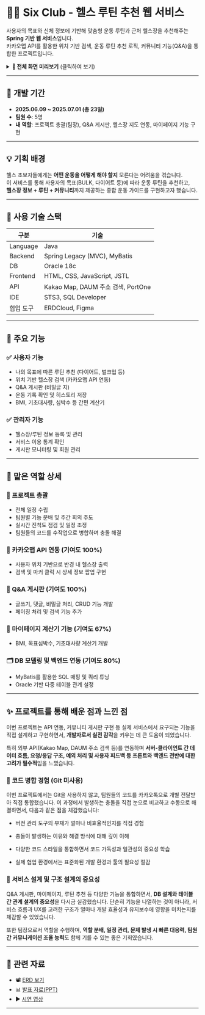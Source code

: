 # 🏋️‍♂️ Six Club - 헬스 루틴 추천 웹 서비스

사용자의 목표와 신체 정보에 기반해 맞춤형 운동 루틴과 근처 헬스장을 추천해주는 **Spring 기반 웹 서비스**입니다.  
카카오맵 API를 활용한 위치 기반 검색, 운동 루틴 추천 로직, 커뮤니티 기능(Q&A)을 통합한 프로젝트입니다.

<details>
<summary><strong>📸 전체 화면 미리보기</strong> (클릭하여 보기)</summary>

| 구분 | 화면 | 미리보기 |
|------|------|----------|
| 공통 | 메인 | <img height="300" alt="image" src="https://github.com/user-attachments/assets/b3b00f24-9b83-421d-8a23-9c40d5bef91f" /> |
| 공통 | 로그인 | <img height="300" alt="image" src="https://github.com/user-attachments/assets/19eae8ee-7a7c-42da-8b90-a21ad808114e" /> |
| 공통 | Q&A | <img height="300" alt="image" src="https://github.com/user-attachments/assets/c033edba-d801-4125-9a00-f102f8b92083" /> <img height="300" alt="image" src="https://github.com/user-attachments/assets/4a935887-c5d8-45bb-9bdc-eee9c04270e8" /> |
| 사용자 | 간편 계산기 | <img height="300" alt="image" src="https://github.com/user-attachments/assets/cccfe8b7-d7b9-46f4-88f8-fb447d977b12" /> |
| 사용자 | 구독관리 | <img height="300" alt="image" src="https://github.com/user-attachments/assets/eeaa5495-4240-43fc-b842-6ff69952ec39" /> <img height="300" alt="image" src="https://github.com/user-attachments/assets/20ee7e84-4fce-4f02-8113-648dcc4d2c3a" /> |
| 사용자 | 운동 하러가기 |<img height="300" alt="image" src="https://github.com/user-attachments/assets/fd7d7de1-41de-4573-8522-141c606876ad" /> <img height="300" alt="image" src="https://github.com/user-attachments/assets/162891c2-4b54-4afd-b04e-a06e41f3bf21" /><br> <img height="300" alt="image" src="https://github.com/user-attachments/assets/f1787689-69b5-4a2a-841e-61e3ef14d509" /> |
| 사용자 | 운동 히스토리 | <img height="300" alt="image" src="https://github.com/user-attachments/assets/0cee335b-b875-4679-b6f5-5fa73c8d7784" /> <img height="300" alt="image" src="https://github.com/user-attachments/assets/f20bb99b-d0ea-4143-8a78-bb71b26d2198" /> |
| 사용자 | 근처 헬스장 | <img height="300" alt="image" src="https://github.com/user-attachments/assets/a0ec1a10-2b4f-4b28-95e2-5f20ae9d0778" /> |
| 사용자 | 운동 장비 추천 | <img height="300" alt="image" src="https://github.com/user-attachments/assets/36b718f9-bee9-4872-8b03-a545a99539f6" /> |
| 관리자 | 관리자 메인 | <img height="300" alt="image" src="https://github.com/user-attachments/assets/9bb3e41d-1534-441f-8ab5-1e5c50723495" /> |
| 관리자 | 회원 목록 | <img height="300" alt="image" src="https://github.com/user-attachments/assets/65b37ed7-f6a3-4a36-9411-4f79c32633e2" /> |
| 관리자 | 통계 관리 | <img height="300" alt="image" src="https://github.com/user-attachments/assets/9f1c802e-2364-426c-a0ea-8aad497e0b40" /> |

</details>

---

## 📅 개발 기간

- **2025.06.09 ~ 2025.07.01 (총 23일)**  
- **팀원 수**: 5명  
- **내 역할**: 프로젝트 총괄(팀장), Q&A 게시판, 헬스장 지도 연동, 마이페이지 기능 구현

---

## 💡 기획 배경

헬스 초보자들에게는 **어떤 운동을 어떻게 해야 할지** 모른다는 어려움을 겪습니다.  
이 서비스를 통해 사용자의 목표(BULK, 다이어트 등)에 따라 운동 루틴을 추천하고,  
**헬스장 정보 + 루틴 + 커뮤니티**까지 제공하는 종합 운동 가이드를 구현하고자 했습니다.

---

## 🔧 사용 기술 스택

| 구분 | 기술 |
|------|------|
| Language | Java |
| Backend | Spring Legacy (MVC), MyBatis |
| DB | Oracle 18c |
| Frontend | HTML, CSS, JavaScript, JSTL |
| API | Kakao Map, DAUM 주소 검색, PortOne |
| IDE | STS3, SQL Developer |
| 협업 도구 | ERDCloud, Figma |

---

## 🧩 주요 기능

### ✅ 사용자 기능
- 나의 목표에 따른 루틴 추천 (다이어트, 벌크업 등)
- 위치 기반 헬스장 검색 (카카오맵 API 연동)
- Q&A 게시판 (비밀글 지)
- 운동 기록 확인 및 히스토리 저장
- BMI, 기초대사량, 심박수 등 간편 계산기

### ✅ 관리자 기능
- 헬스장/루틴 정보 등록 및 관리
- 서비스 이용 통계 확인
- 게시판 모니터링 및 회원 관리

---

## 📌 맡은 역할 상세
### 📅 프로젝트 총괄
- 전체 일정 수립
- 팀원별 기능 분배 및 주간 회의 주도
- 실시간 진척도 점검 및 일정 조정
- 팀원들의 코드를 수작업으로 병합하며 충돌 해결

### 🧭 카카오맵 API 연동 (기여도 100%)
- 사용자 위치 기반으로 반경 내 헬스장 출력
- 검색 및 마커 클릭 시 상세 정보 팝업 구현

### 🧩 Q&A 게시판 (기여도 100%)
- 글쓰기, 댓글, 비밀글 처리, CRUD 기능 개발
- 페이징 처리 및 검색 기능 추가

### 📁 마이페이지 계산기 기능 (기여도 67%)
- BMI, 목표심박수, 기초대사량 계산기 개발

### 🗂️ DB 모델링 및 백엔드 연동 (기여도 80%)
- MyBatis를 활용한 SQL 매핑 및 쿼리 튜닝
- Oracle 기반 다중 테이블 관계 설정

---

## ✨ 프로젝트를 통해 배운 점과 느낀 점

이번 프로젝트는 API 연동, 커뮤니티 게시판 구현 등 실제 서비스에서 요구되는 기능을 직접 설계하고 구현하면서, **개발자로서 실전 감각**을 키우는 데 큰 도움이 되었습니다.

특히 외부 API(Kakao Map, DAUM 주소 검색 등)를 연동하며 **서버-클라이언트 간 데이터 흐름, 요청/응답 구조, 예외 처리 및 사용자 피드백 등 프론트와 백엔드 전반에 대한 고려가 필수적**임을 느꼈습니다.

### 🔧 코드 병합 경험 (Git 미사용)

이번 프로젝트에서는 Git을 사용하지 않고, 팀원들의 코드를 카카오톡으로 개별 전달받아 직접 통합했습니다. 이 과정에서 발생하는 충돌을 직접 눈으로 비교하고 수동으로 해결하면서, 다음과 같은 점을 체감했습니다:

- 버전 관리 도구의 부재가 얼마나 비효율적인지를 직접 경험

- 충돌이 발생하는 이유와 해결 방식에 대해 깊이 이해

- 다양한 코드 스타일을 통합하면서 코드 가독성과 일관성의 중요성 학습

- 실제 협업 환경에서는 표준화된 개발 환경과 툴의 필요성 절감

### 🧩 서비스 설계 및 구조 설계의 중요성

Q&A 게시판, 마이페이지, 루틴 추천 등 다양한 기능을 통합하면서, **DB 설계와 테이블 간 관계 설계의 중요성**을 다시금 실감했습니다.
단순히 기능을 나열하는 것이 아니라, 서비스 흐름과 UX를 고려한 구조가 얼마나 개발 효율성과 유지보수에 영향을 미치는지를 체감할 수 있었습니다.

또한 팀장으로서 역할을 수행하며, **역할 분배, 일정 관리, 문제 발생 시 빠른 대응력, 팀원 간 커뮤니케이션 조율 능력**도 함께 기를 수 있는 좋은 기회였습니다.

---

## 🔗 관련 자료

- 📽️ [ERD 보기](https://drive.google.com/file/d/1n9HLfJO5Wy249rfhEKLDPgXreGYw8PHe/view?usp=sharing)  
- 📊 [발표 자료(PPT)](https://docs.google.com/presentation/d/1vfPrJWHc8aXNnSzVaXhsYdm67C1KBYMj/edit?usp=sharing&ouid=106436189513240672230&rtpof=true&sd=true)  
- ▶️ [시연 영상](https://drive.google.com/file/d/19kCE1w9HylECoXPGQJjLQpq3XAsk71DK/view?usp=sharing)

---

